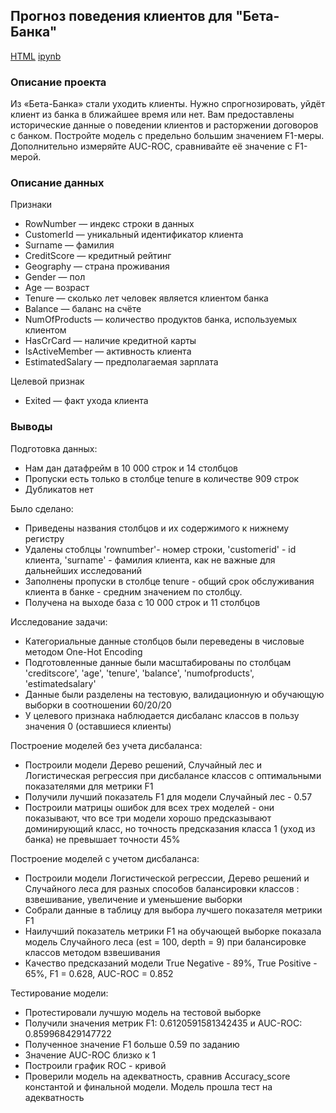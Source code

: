 ## Прогноз поведения клиентов для "Бета-Банка"

[HTML](https://github.com/fromufawithlove/Portfolio/blob/main/%D0%91%D0%B5%D1%82%D0%B0-%D0%B1%D0%B0%D0%BD%D0%BA/BetaBank.html) [ipynb](https://github.com/fromufawithlove/Portfolio/blob/main/%D0%91%D0%B5%D1%82%D0%B0-%D0%B1%D0%B0%D0%BD%D0%BA/BetaBank.ipynb)

### Описание проекта

Из «Бета-Банка» стали уходить клиенты. Нужно спрогнозировать, уйдёт клиент из банка в ближайшее время или нет. Вам предоставлены исторические данные о поведении клиентов и расторжении договоров с банком. 
Постройте модель с предельно большим значением F1-меры.  Дополнительно измеряйте AUC-ROC, сравнивайте её значение с F1-мерой.

### Описание данных

Признаки

- RowNumber — индекс строки в данных
- CustomerId — уникальный идентификатор клиента
- Surname — фамилия
- CreditScore — кредитный рейтинг
- Geography — страна проживания
- Gender — пол
- Age — возраст
- Tenure — сколько лет человек является клиентом банка
- Balance — баланс на счёте
- NumOfProducts — количество продуктов банка, используемых клиентом
- HasCrCard — наличие кредитной карты
- IsActiveMember — активность клиента
- EstimatedSalary — предполагаемая зарплата
 
Целевой признак

- Exited — факт ухода клиента

### Выводы

Подготовка данных:

- Нам дан датафрейм в 10 000 строк и 14 столбцов
- Пропуски есть только в столбце tenure в количестве 909 строк
- Дубликатов нет

Было сделано:

- Приведены названия столбцов и их содержимого к нижнему регистру
- Удалены стоблцы 'rownumber'- номер строки, 'customerid' - id клиента, 'surname' - фамилия клиента, как не важные для дальнейших исследований
- Заполнены пропуски в столбце tenure - общий срок обслуживания клиента в банке - средним значением по столбцу.
- Получена на выходе база с 10 000 строк и 11 столбцов

Исследование задачи:

- Категориальные данные столбцов были переведены в числовые методом One-Hot Encoding
- Подготовленные данные были масштабированы по столбцам 'creditscore', 'age', 'tenure', 'balance', 'numofproducts', 'estimatedsalary'
- Данные были разделены на тестовую, валидационную и обучающую выборки в соотношении 60/20/20
- У целевого признака наблюдается дисбаланс классов в пользу значения 0 (оставшиеся клиенты)

Построение моделей без учета дисбаланса:

- Построили модели Дерево решений, Случайный лес и Логистическая регрессия при дисбалансе классов с оптимальными показателями для метрики F1
- Получили лучший показатель F1 для модели Случайный лес - 0.57
- Построили матрицы ошибок для всех трех моделей - они показывают, что все три модели хорошо предсказывают доминирующий класс, но точность предсказания класса 1 (уход из банка) не превышает точности 45%

Построение моделей с учетом дисбаланса:

- Построили модели Логистической регрессии, Дерево решений и Случайного леса для разных способов балансировки классов : взвешивание, увеличение и уменьшение выборки
- Собрали данные в таблицу для выбора лучшего показателя метрики F1
- Наилучший показатель метрики F1 на обучающей выборке показала модель Случайного леса (est = 100, depth = 9) при балансировке классов методом взвешивания
- Качество предсказаний модели True Negative - 89%, True Positive - 65%, F1 = 0.628, AUC-ROC = 0.852

Тестирование модели:

- Протестировали лучшую модель на тестовой выборке
- Получили значения метрик F1: 0.6120591581342435 и AUC-ROC: 0.859968429147722
- Полученное значение F1 больше 0.59 по заданию
- Значение AUC-ROC близко к 1
- Построили график ROC - кривой
- Проверили модель на адекватность, сравнив Accuracy_score константой и финальной модели. Модель прошла тест на адекватность

